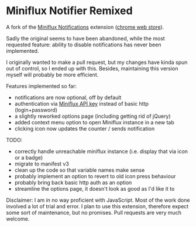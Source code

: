 # Miniflux Notifier Remixed

A fork of the [Miniflux Notifications](https://github.com/skorotkiewicz/miniflux-chrome-notifier) extension
([chrome web store](https://chrome.google.com/webstore/detail/miniflux-notifications/jpeplhckmjlpahnkpblakfligkbfefkg)).

Sadly the original seems to have been abandoned, while the most requested
feature: ability to disable notifications has never been implemented.

I originally wanted to make a pull request, but my changes have kinda spun out
of control, so I ended up with this. Besides, maintaining this version myself
will probably be more efficient.

Features implemented so far:
* notifications are now optional, off by default
* authentication via [Miniflux API key](https://miniflux.app/docs/api.html#authentication) instead of basic http (login+password)
* a slightly reworked options page (including getting rid of jQuery)
* added context menu option to open Miniflux instance in a new tab
* clicking icon now updates the counter / sends notification

TODO:
* correctly handle unreachable miniflux instance (i.e. display that via icon or a badge)
* migrate to manifest v3
* clean up the code so that variable names make sense
* probably implement an option to revert to old icon press behaviour
* probably bring back basic http auth as an option
* streamline the options page, it doesn't look as good as I'd like it to

Disclaimer:
I am in no way proficient with JavaScript. Most of the work done involved a lot
of trial and error. I plan to use this extension, therefore expect some sort of
maintenance, but no promises. Pull requests are very much welcome.
